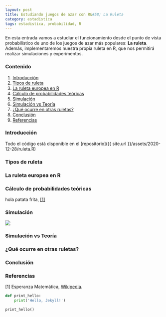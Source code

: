 ```yaml
---
layout: post
title: Estudiando juegos de azar con R&#58; La Ruleta
category: estadistica
tags: estadistica, probabilidad, R
---
```


En esta entrada vamos a estudiar el funcionamiento desde el punto de vista probabilístico de uno de los juegos de azar más populares: <strong>La ruleta</strong>. Además, implementaremos nuestra propia ruleta en R, que nos permitirá realizar simulaciones y experimentos.

<!-- excerpt-end -->
### Contenido


1. [Introducción](#introducción)
2. [Tipos de ruleta](#tipos-de-ruleta)
3. [La ruleta europea en R](#la-ruleta-europea-en-r)
4. [Cálculo de probabilidades teóricas](#cálculo-de-probabilidades-teóricas)
5. [Simulación](#simulación)
6. [Simulación vs Teoría](#simulación-vs-teoría)
7. [¿Qué ocurre en otras ruletas?](#qué-ocurre-en-otras-ruletas)
8. [Conclusión](#conclusión)
9. [Referencias](#referencias)

### Introducción
Todo el código está disponible en el [repositorio]({{ site.url }}/assets/2020-12-28/ruleta.R)
### Tipos de ruleta
### La ruleta europea en R
### Cálculo de probabilidades teóricas

hola patata frita, [[1]](#referencias)

### Simulación

<div class="post-content-image">
    <img src="{{ site.url }}/assets/ruleta-draft/tiradas.png"/> 
</div>

### Simulación vs Teoría
### ¿Qué ocurre en otras ruletas?
### Conclusión
### Referencias

[1] Esperanza Matemática, [Wikipedia](https://es.wikipedia.org/wiki/Esperanza_matem%C3%A1tica).


```python
def print_hello:
    print('Hello, Jekyll!')

print_hello()
```

